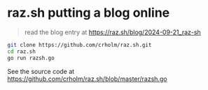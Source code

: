 # raz.sh putting a blog online

> read the blog entry at https://raz.sh/blog/2024-09-21_raz-sh

```bash
git clone https://github.com/crholm/raz.sh.git
cd raz.sh
go run razsh.go
```

See the source code at
https://github.com/crholm/raz.sh/blob/master/razsh.go




